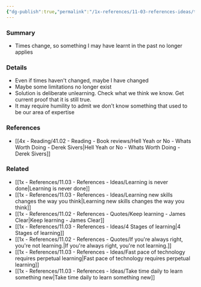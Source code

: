 ```yaml
---
{"dg-publish":true,"permalink":"/1x-references/11-03-references-ideas/things-i-learned-in-the-past-are-now-wrong/","title":"Things I learned in the past are now wrong","dgShowBacklinks":false}
---
```



### Summary
- Times change, so something I may have learnt in the past no longer applies

### Details
- Even if times haven't changed, maybe I have changed
- Maybe some limitations no longer exist
- Solution is deliberate unlearning. Check what we think we know. Get current proof that it is still true.
- It may require humility to admit we don't know something that used to be our area of expertise

### References
- [[4x - Reading/41.02 - Reading - Book reviews/Hell Yeah or No - Whats Worth Doing - Derek Sivers\|Hell Yeah or No - Whats Worth Doing - Derek Sivers]]

### Related
- [[1x - References/11.03 - References - Ideas/Learning is never done\|Learning is never done]]
- [[1x - References/11.03 - References - Ideas/Learning new skills changes the way you think\|Learning new skills changes the way you think]]
- [[1x - References/11.02 - References - Quotes/Keep learning - James Clear\|Keep learning - James Clear]]
- [[1x - References/11.03 - References - Ideas/4 Stages of learning\|4 Stages of learning]]
- [[1x - References/11.02 - References - Quotes/If you're always right, you're not learning.\|If you're always right, you're not learning.]]
- [[1x - References/11.03 - References - Ideas/Fast pace of technology requires perpetual learning\|Fast pace of technology requires perpetual learning]]
- [[1x - References/11.03 - References - Ideas/Take time daily to learn something new\|Take time daily to learn something new]]

